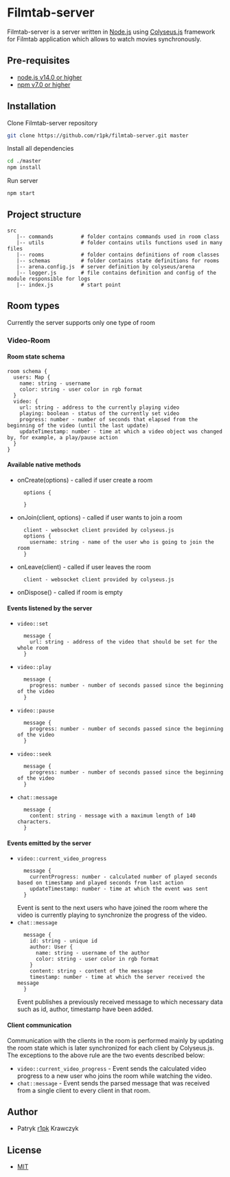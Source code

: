 # Filmtab-server

Filmtab-server is a server written in [Node.js](https://nodejs.org/en/) using [Colyseus.js](https://www.colyseus.io/) framework for Filmtab application which allows to watch movies synchronously.

## Pre-requisites

- [node.js v14.0 or higher](https://nodejs.org/en/)
- [npm v7.0 or higher](https://nodejs.org/en/download/)

## Installation

Clone Filmtab-server repository

```bash
git clone https://github.com/r1pk/filmtab-server.git master
```

Install all dependencies

```bash
cd ./master
npm install
```

Run server

```bash
npm start
```

## Project structure

```
src
   |-- commands         # folder contains commands used in room class
   |-- utils            # folder contains utils functions used in many files
   |-- rooms            # folder contains definitions of room classes
   |-- schemas          # folder contains state definitions for rooms
   |-- arena.config.js  # server definition by colyseus/arena
   |-- logger.js        # file contains definition and config of the module responsible for logs
   |-- index.js         # start point
```

## Room types

Currently the server supports only one type of room

### Video-Room

#### Room state schema

```
room schema {
  users: Map {
    name: string - username
    color: string - user color in rgb format
  }
  video: {
    url: string - address to the currently playing video
    playing: boolean - status of the currently set video
    progress: number - number of seconds that elapsed from the beginning of the video (until the last update)
    updateTimestamp: number - time at which a video object was changed by, for example, a play/pause action
  }
}
```

#### Available native methods

- onCreate(options) - called if user create a room

  ```
    options {

    }
  ```

- onJoin(client, options) - called if user wants to join a room
  ```
    client - websocket client provided by colyseus.js
    options {
      username: string - name of the user who is going to join the room
    }
  ```
- onLeave(client) - called if user leaves the room
  ```
    client - websocket client provided by colyseus.js
  ```
- onDispose() - called if room is empty

#### Events listened by the server

- `video::set`
  ```
    message {
      url: string - address of the video that should be set for the whole room
    }
  ```
- `video::play`
  ```
    message {
      progress: number - number of seconds passed since the beginning of the video
    }
  ```
- `video::pause`
  ```
    message {
      progress: number - number of seconds passed since the beginning of the video
    }
  ```
- `video::seek`
  ```
    message {
      progress: number - number of seconds passed since the beginning of the video
    }
  ```
- `chat::message`
  ```
    message {
      content: string - message with a maximum length of 140 characters.
    }
  ```

#### Events emitted by the server

- `video::current_video_progress`
  ```
    message {
      currentProgress: number - calculated number of played seconds based on timestamp and played seconds from last action
      updateTimestamp: number - time at which the event was sent
    }
  ```
  Event is sent to the next users who have joined the room where the video is currently playing to synchronize the progress of the video.
- `chat::message`
  ```
    message {
      id: string - unique id
      author: User {
        name: string - username of the author
        color: string - user color in rgb format
      }
      content: string - content of the message
      timestamp: number - time at which the server received the message
    }
  ```
  Event publishes a previously received message to which necessary data such as id, author, timestamp have been added.

#### Client communication

Communication with the clients in the room is performed mainly by updating the room state which is later synchronized for each client by Colyseus.js. The exceptions to the above rule are the two events described below:

- `video::current_video_progress` - Event sends the calculated video progress to a new user who joins the room while watching the video.
- `chat::message` - Event sends the parsed message that was received from a single client to every client in that room.

## Author

- Patryk [r1pk](https://github.com/r1pk) Krawczyk

## License

- [MIT](https://choosealicense.com/licenses/mit/)
